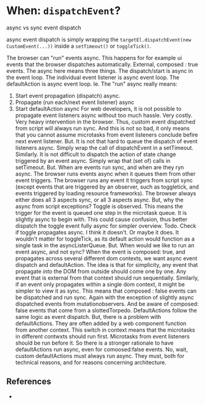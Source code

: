 # When: `dispatchEvent`?

async vs sync event dispatch

async event dispatch is simply wrapping the `targetEl.dispatchEvent(new CustomEvent(...))` inside a `setTimeout()` or `toggleTick()`.





The browser can "run" events async. This happens for for example ui events that the browser dispatches automatically. External, composed : true events. The async here means three things. The dispatch/start is async in the event loop. The individual event listener is async event loop. The defaultAction is async event loop.
Ie. The "run" async really means:
1. Start event propagation (dispatch) async.
2. Propagate (run each/next event listener) async
3. Start defaultAction async
For web developers, it is not possible to propagate event listeners async without too much hassle. Very costly. Very heavy intervention in the browser. Thus, custom event dispatched from script will always run sync. And this is not so bad, it only means that you cannot assume microtasks from event listeners conclude befire next event listener.
But. It is not that hard to queue the dispatch of event listeners async. Simply wrap the call of dispatchEvent in a setTimeout.
Similarly. It is not difficult to dispatch the action of state change triggered by an event async. Simply wrap that (set of) calls in setTimeout.
But. When are events run sync, and when are they ryn async. The browser runs events async when it queues them from other event triggers. The browser runs any event it triggers from script sync (except events that are triggered by an observer, such as toggletick, and events triggered by loading resource frameworks).
The browser always either does all 3 aspects sync, or all 3 aspects async.
But, why the async from script exceptions? Toggle is observed. This means the trigger for the event is queued one step in the microtask queue. It is slightly async to begin with. This could cause confusion, thus better dispatch the toggle event fully async for simpler overview.
Todo. Check if toggle propagates async. I think it doesn't.
Or maybe it does. It wouldn't matter for toggleTick, as its default action would function as a single task in the asyncListerQueue.
But. When would we like to run an event async, and not sync? When the event is composed: true, and propagates across several different dom contexts, we want async event dispatch and defaultAction. The idea is that for simplicity, any event that propagate *into* the DOM from outside should come one by one. Any event that is external from that context should run sequentially.
Similarly, if an event only propagates within a single dom context, it might be simpler to view it as sync. This means that composed : false events can be dispatched and run sync. Again with the exception of slightly async dispatched events from mutationobservers. And be aware of composed: false events that come from a slottedTorpedo.
DefaultActions follow the same logic as event dispatch.
But, there is a problem with defaultActions. They are often added by a web component function from another context. This switch in context means that the microtasks in different contwxts should run first. Microtasks from event listeners should be run before it. So there is a stronger rationale to have defaultActions run async, even for comoosed:false events.
No, wait, custom defaultActions must always run async. They must, both for technical reasons, and for reasons concerning architecture.
    
## References

 * 